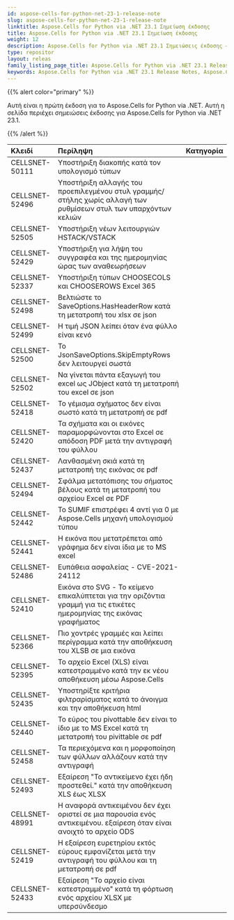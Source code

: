 ```yaml
---
id: aspose-cells-for-python-net-23-1-release-note
slug: aspose-cells-for-python-net-23-1-release-note
linktitle: Aspose.Cells for Python via .NET 23.1 Σημείωση έκδοσης
title: Aspose.Cells for Python via .NET 23.1 Σημείωση έκδοσης
weight: 12
description: Aspose.Cells for Python via .NET 23.1 Σημειώσεις έκδοσης – οι πιο πρόσφατες βελτιώσεις, νέες δυνατότητες και επιδιορθώσεις
type: repositor
layout: releas
family_listing_page_title: Aspose.Cells for Python via .NET 23.1 Release Note
keywords: Aspose.Cells for Python via .NET 23.1 Release Notes, Aspose.Cells for Python via .NET 23.1 updates and fixe
---
```

{{% alert color="primary" %}} 

Αυτή είναι η πρώτη έκδοση για το Aspose.Cells for Python via .NET.
Αυτή η σελίδα περιέχει σημειώσεις έκδοσης για Aspose.Cells for Python via .NET 23.1.

{{% /alert %}} 

|**Κλειδί**|**Περίληψη**|**Κατηγορία**|
| :- | :- | :- |
|CELLSNET-50111|Υποστήριξη διακοπής κατά τον υπολογισμό τύπων|
|CELLSNET-52496|Υποστήριξη αλλαγής του προεπιλεγμένου στυλ γραμμής/στήλης χωρίς αλλαγή των ρυθμίσεων στυλ των υπαρχόντων κελιών|
|CELLSNET-52505|Υποστήριξη νέων λειτουργιών HSTACK/VSTACK|
|CELLSNET-52429|Υποστήριξη για λήψη του συγγραφέα και της ημερομηνίας ώρας των αναθεωρήσεων|
|CELLSNET-52337|Υποστήριξη τύπων CHOOSECOLS και CHOOSEROWS Excel 365|
|CELLSNET-52498| Βελτιώστε το SaveOptions.HasHeaderRow κατά τη μετατροπή του xlsx σε json|
|CELLSNET-52499|Η τιμή JSON λείπει όταν ένα φύλλο είναι κενό|
|CELLSNET-52500|Το JsonSaveOptions.SkipEmptyRows δεν λειτουργεί σωστά|
|CELLSNET-52502|Να γίνεται πάντα εξαγωγή του excel ως JObject κατά τη μετατροπή του excel σε json|
|CELLSNET-52418|Το γέμισμα σχήματος δεν είναι σωστό κατά τη μετατροπή σε pdf|
|CELLSNET-52420| Τα σχήματα και οι εικόνες παραμορφώνονται στο Excel σε απόδοση PDF μετά την αντιγραφή του φύλλου|
|CELLSNET-52437|Λανθασμένη σκιά κατά τη μετατροπή της εικόνας σε pdf|
|CELLSNET-52494|Σφάλμα μετατόπισης του σήματος βέλους κατά τη μετατροπή του αρχείου Excel σε PDF|
|CELLSNET-52442|Το SUMIF επιστρέφει 4 αντί για 0 με Aspose.Cells μηχανή υπολογισμού τύπου|
|CELLSNET-52441|Η εικόνα που μετατρέπεται από γράφημα δεν είναι ίδια με το MS excel|
|CELLSNET-52486|Ευπάθεια ασφαλείας - CVE-2021-24112|
|CELLSNET-52410|Εικόνα στο SVG - Το κείμενο επικαλύπτεται για την οριζόντια γραμμή για τις ετικέτες ημερομηνίας της εικόνας γραφήματος|
|CELLSNET-52366| Πιο χοντρές γραμμές και λείπει περίγραμμα κατά την αποθήκευση του XLSB σε μια εικόνα|
|CELLSNET-52395|Το αρχείο Excel (XLS) είναι κατεστραμμένο κατά την εκ νέου αποθήκευση μέσω Aspose.Cells|
|CELLSNET-52435|Υποστηρίξτε κριτήρια φιλτραρίσματος κατά το άνοιγμα και την αποθήκευση html|
|CELLSNET-52440|Το εύρος του pivottable δεν είναι το ίδιο με το MS Excel κατά τη μετατροπή του pivittable σε pdf|
|CELLSNET-52458|Τα περιεχόμενα και η μορφοποίηση των φύλλων αλλάζουν κατά την αντιγραφή|
|CELLSNET-52493|Εξαίρεση "Το αντικείμενο έχει ήδη προστεθεί." κατά την αποθήκευση XLS έως XLSX|
|CELLSNET-48991|Η αναφορά αντικειμένου δεν έχει οριστεί σε μια παρουσία ενός αντικειμένου. εξαίρεση όταν είναι ανοιχτό το αρχείο ODS|
|CELLSNET-52419|Η εξαίρεση ευρετηρίου εκτός εύρους εμφανίζεται μετά την αντιγραφή του φύλλου και τη μετατροπή σε pdf|
|CELLSNET-52433|Εξαίρεση "Το αρχείο είναι κατεστραμμένο" κατά τη φόρτωση ενός αρχείου XLSX με υπερσύνδεσμο|
